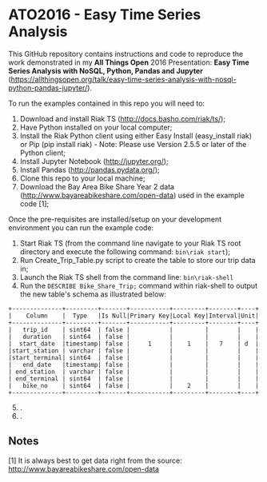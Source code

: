 # ATO2016 - Easy Time Series Analysis

This GitHub repository contains instructions and code to reproduce the work demonstrated in my **All Things Open** 2016 Presentation: **Easy Time Series Analysis with NoSQL, Python, Pandas and Jupyter** (https://allthingsopen.org/talk/easy-time-series-analysis-with-nosql-python-pandas-jupyter/).

To run the examples contained in this repo you will need to:

1. Download and install Riak TS (http://docs.basho.com/riak/ts/);
1. Have Python installed on your local computer;
1. Install the Riak Python client using either Easy Install (easy_install riak) or Pip (pip install riak) - Note: Please use Version 2.5.5 or later of the Python client;
1. Install Jupyter Notebook (http://jupyter.org/);
1. Install Pandas (http://pandas.pydata.org/);
1. Clone this repo to your local machine; 
1. Download the Bay Area Bike Share Year 2 data (http://www.bayareabikeshare.com/open-data) used in the example code [1];

Once the pre-requisites are installed/setup on your development environment you can run the example code:

1. Start Riak TS (from the command line navigate to your Riak TS root directory and execute the following command: ``` bin\riak start ```);
2. Run Create_Trip_Table.py script to create the table to store our trip data in;
3. Launch the Riak TS shell from the command line: ``` bin\riak-shell ```
4. Run the ``` DESCRIBE Bike_Share_Trip; ``` command within riak-shell to output the new table's schema as illustrated below:  
```
+--------------+---------+-------+-----------+---------+--------+----+
|    Column    |  Type   |Is Null|Primary Key|Local Key|Interval|Unit|
+--------------+---------+-------+-----------+---------+--------+----+
|   trip_id    | sint64  | false |           |         |        |    |
|   duration   | sint64  | false |           |         |        |    |
|  start_date  |timestamp| false |     1     |    1    |   7    | d  |
|start_station | varchar | false |           |         |        |    |
|start_terminal| sint64  | false |           |         |        |    |
|   end_date   |timestamp| false |           |         |        |    |
| end_station  | varchar | false |           |         |        |    |
| end_terminal | sint64  | false |           |         |        |    |
|   bike_no    | sint64  | false |           |    2    |        |    |
+--------------+---------+-------+-----------+---------+--------+----+
```  
5. .
6. .

## Notes 

[1] It is always best to get data right from the source: http://www.bayareabikeshare.com/open-data
